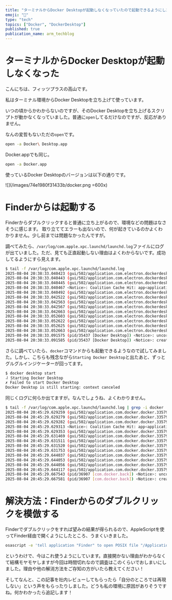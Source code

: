 ```yaml
---
title: "ターミナルからDocker Desktopが起動しなくなっていたので起動できるようにした"
emoji: "🎼"
type: "tech"
topics: ["Docker", "DockerDesktop"]
published: true
publication_name: arm_techblog
---
```


# ターミナルからDocker Desktopが起動しなくなった

こんにちは、フィッツプラスの高山です。

私はターミナル環境からDocker Desktopを立ち上げて使っています。

いつの頃からかわからないのですが、そのDocker Desktopを立ち上げるスクリプトが動かなくなっていました。普通に`open`してるだけなのですが、反応がありません。

なんの変哲もないただの`open`です。

```sh
open -a Docker\ Desktop.app
```

Docker.appでも同じ。

```sh
open -a Docker.app
```

使っているDocker Desktopのバージョンは以下の通りです。

![](/images/74e1980f31433b/docker.png =600x)

# Finderからは起動する

Finderからダブルクリックすると普通に立ち上がるので、環境などの問題はなさそうに感じます。
取り立ててエラーも出ないので、何が起きているのかよくわかりません。少し前までは問題なかったんですが。

調べてみたら、`/var/log/com.apple.xpc.launchd/launchd.log`ファイルにログが出ていました。ただ、見ても正直起動しない理由はよくわからないです。成功してるようにすら見えます。

```sh
$ tail -f /var/log/com.apple.xpc.launchd/launchd.log
2025-08-04 20:38:33.040423 (gui/502/application.com.electron.dockerdesktop.335794064.335794069) <Notice>: internal event: WILL_SPAWN, code = 0
2025-08-04 20:38:33.040443 (gui/502/application.com.electron.dockerdesktop.335794064.335794069) <Notice>: service state: spawn scheduled
2025-08-04 20:38:33.040445 (gui/502/application.com.electron.dockerdesktop.335794064.335794069) <Notice>: service state: spawning
2025-08-04 20:38:33.040467 <Notice>: Coalition Cache Hit: app<application.com.electron.dockerdesktop.335794064.335794069(502)> [15033]
2025-08-04 20:38:33.040492 (gui/502/application.com.electron.dockerdesktop.335794064.335794069) <Notice>: launching: launch job demand
2025-08-04 20:38:33.042522 (gui/502/application.com.electron.dockerdesktop.335794064.335794069 [35437]) <Notice>: xpcproxy spawned with pid 35437
2025-08-04 20:38:33.042563 (gui/502/application.com.electron.dockerdesktop.335794064.335794069 [35437]) <Notice>: internal event: SPAWNED, code = 0
2025-08-04 20:38:33.042567 (gui/502/application.com.electron.dockerdesktop.335794064.335794069 [35437]) <Notice>: service state: xpcproxy
2025-08-04 20:38:33.042663 (gui/502/application.com.electron.dockerdesktop.335794064.335794069 [35437]) <Notice>: internal event: SOURCE_ATTACH, code = 0
2025-08-04 20:38:33.052603 (gui/502/application.com.electron.dockerdesktop.335794064.335794069 [35437]) <Notice>: service state: running
2025-08-04 20:38:33.052622 (gui/502/application.com.electron.dockerdesktop.335794064.335794069 [35437]) <Notice>: internal event: INIT, code = 0
2025-08-04 20:38:33.052625 (gui/502/application.com.electron.dockerdesktop.335794064.335794069 [35437]) <Notice>: job state = running
2025-08-04 20:38:33.052663 (gui/502/application.com.electron.dockerdesktop.335794064.335794069 [35437]) <Notice>: Successfully spawned Docker Desktop[35437] because launch job demand
2025-08-04 20:38:33.091575 (pid/35437 [Docker Desktop]) <Notice>: uncorking exec source upfront
2025-08-04 20:38:33.091585 (pid/35437 [Docker Desktop]) <Notice>: created
```

さらに調べていたら、`docker`コマンドからも起動できるようなので試してみました。しかし、こちらも残念ながら`Starting Docker Desktop`と出たあと、ずっとグルグルインジケーターが回ってます。

```sh
$ docker desktop start
⠼ Starting Docker Desktop
✗ Failed to start Docker Desktop
Docker Desktop is still starting: context canceled
```

同じくログに何らか出てますが。なんでしょうね、よくわかりません。

```sh
$ tail -f /var/log/com.apple.xpc.launchd/launchd.log | grep -i docker
2025-08-04 20:45:29.629259 (gui/502/application.com.docker.docker.335794051.335794366) <Notice>: internal event: WILL_SPAWN, code = 0
2025-08-04 20:45:29.629279 (gui/502/application.com.docker.docker.335794051.335794366) <Notice>: service state: spawn scheduled
2025-08-04 20:45:29.629282 (gui/502/application.com.docker.docker.335794051.335794366) <Notice>: service state: spawning
2025-08-04 20:45:29.629313 <Notice>: Coalition Cache Hit: app<application.com.docker.docker.335794051.335794366(502)> [1317]
2025-08-04 20:45:29.629353 (gui/502/application.com.docker.docker.335794051.335794366) <Notice>: launching: launch job demand
2025-08-04 20:45:29.631469 (gui/502/application.com.docker.docker.335794051.335794366 [36907]) <Notice>: xpcproxy spawned with pid 36907
2025-08-04 20:45:29.631511 (gui/502/application.com.docker.docker.335794051.335794366 [36907]) <Notice>: internal event: SPAWNED, code = 0
2025-08-04 20:45:29.631520 (gui/502/application.com.docker.docker.335794051.335794366 [36907]) <Notice>: service state: xpcproxy
2025-08-04 20:45:29.631753 (gui/502/application.com.docker.docker.335794051.335794366 [36907]) <Notice>: internal event: SOURCE_ATTACH, code = 0
2025-08-04 20:45:29.644037 (gui/502/application.com.docker.docker.335794051.335794366 [36907]) <Notice>: service state: running
2025-08-04 20:45:29.644053 (gui/502/application.com.docker.docker.335794051.335794366 [36907]) <Notice>: internal event: INIT, code = 0
2025-08-04 20:45:29.644056 (gui/502/application.com.docker.docker.335794051.335794366 [36907]) <Notice>: job state = running
2025-08-04 20:45:29.644117 (gui/502/application.com.docker.docker.335794051.335794366 [36907]) <Notice>: Successfully spawned com.docker.backend[36907] because launch job demand
2025-08-04 20:45:29.667543 (pid/36907 [com.docker.back]) <Notice>: uncorking exec source upfront
2025-08-04 20:45:29.667581 (pid/36907 [com.docker.back]) <Notice>: created
```

# 解決方法：Finderからのダブルクリックを模倣する

Finderでダブルクリックをすれば望みの結果が得られるので、AppleScriptを使ってFinder経由で開くようにしたところ、うまくいきました。

```sh
osascript -e 'tell application "Finder" to open POSIX file "/Applications/Docker.app"'
```

というわけで、今はこれ使うようにしています。直接開かない理由がわからなくて結構モヤモヤしますが今回は時間切れなので調査はこのくらいでおしまいにしました。理由や他の解消方法をご存知の方がいたら教えてください！

そしてなんと、この記事を社内レビューしてもらったら「自分のところでは再現しない」という声をもらったりしました。どうも私の環境に原因がありそうですね。何かわかったら追記します！

